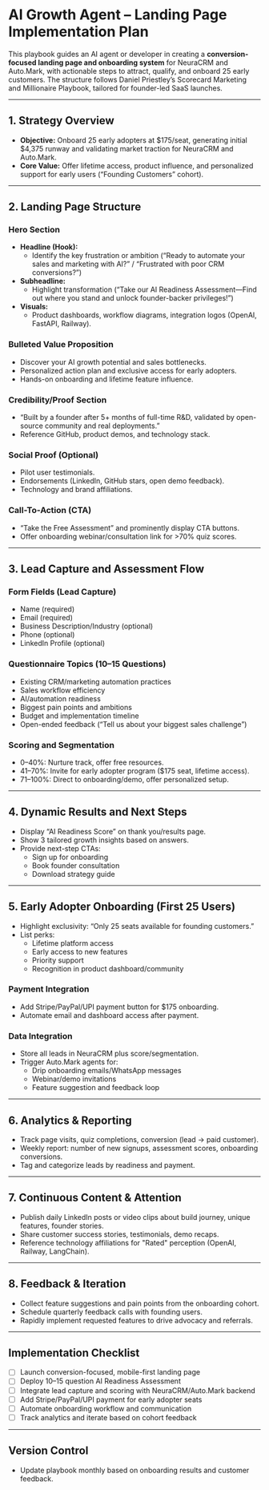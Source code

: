 # AI Growth Agent – Landing Page Implementation Plan

This playbook guides an AI agent or developer in creating a **conversion-focused landing page and onboarding system** for NeuraCRM and Auto.Mark, with actionable steps to attract, qualify, and onboard 25 early customers. The structure follows Daniel Priestley’s Scorecard Marketing and Millionaire Playbook, tailored for founder-led SaaS launches.

---

## 1. Strategy Overview

- **Objective:** Onboard 25 early adopters at $175/seat, generating initial $4,375 runway and validating market traction for NeuraCRM and Auto.Mark.
- **Core Value:** Offer lifetime access, product influence, and personalized support for early users (“Founding Customers” cohort).

---

## 2. Landing Page Structure

### Hero Section
- **Headline (Hook):**
  - Identify the key frustration or ambition (“Ready to automate your sales and marketing with AI?” / “Frustrated with poor CRM conversions?”)
- **Subheadline:**
  - Highlight transformation (“Take our AI Readiness Assessment—Find out where you stand and unlock founder-backer privileges!”)
- **Visuals:**
  - Product dashboards, workflow diagrams, integration logos (OpenAI, FastAPI, Railway).

### Bulleted Value Proposition
- Discover your AI growth potential and sales bottlenecks.
- Personalized action plan and exclusive access for early adopters.
- Hands-on onboarding and lifetime feature influence.

### Credibility/Proof Section
- “Built by a founder after 5+ months of full-time R&D, validated by open-source community and real deployments.”
- Reference GitHub, product demos, and technology stack.

### Social Proof (Optional)
- Pilot user testimonials.
- Endorsements (LinkedIn, GitHub stars, open demo feedback).
- Technology and brand affiliations.

### Call-To-Action (CTA)
- “Take the Free Assessment” and prominently display CTA buttons.
- Offer onboarding webinar/consultation link for >70% quiz scores.

---

## 3. Lead Capture and Assessment Flow

### Form Fields (Lead Capture)
- Name (required)
- Email (required)
- Business Description/Industry (optional)
- Phone (optional)
- LinkedIn Profile (optional)

### Questionnaire Topics (10–15 Questions)
- Existing CRM/marketing automation practices
- Sales workflow efficiency
- AI/automation readiness
- Biggest pain points and ambitions
- Budget and implementation timeline
- Open-ended feedback (“Tell us about your biggest sales challenge”)

### Scoring and Segmentation
- 0–40%: Nurture track, offer free resources.
- 41–70%: Invite for early adopter program ($175 seat, lifetime access).
- 71–100%: Direct to onboarding/demo, offer personalized setup.

---

## 4. Dynamic Results and Next Steps

- Display “AI Readiness Score” on thank you/results page.
- Show 3 tailored growth insights based on answers.
- Provide next-step CTAs:
  - Sign up for onboarding
  - Book founder consultation
  - Download strategy guide

---

## 5. Early Adopter Onboarding (First 25 Users)

- Highlight exclusivity: “Only 25 seats available for founding customers.”
- List perks: 
  - Lifetime platform access
  - Early access to new features
  - Priority support
  - Recognition in product dashboard/community

### Payment Integration
- Add Stripe/PayPal/UPI payment button for $175 onboarding.
- Automate email and dashboard access after payment.

### Data Integration
- Store all leads in NeuraCRM plus score/segmentation.
- Trigger Auto.Mark agents for:
  - Drip onboarding emails/WhatsApp messages
  - Webinar/demo invitations
  - Feature suggestion and feedback loop

---

## 6. Analytics & Reporting

- Track page visits, quiz completions, conversion (lead → paid customer).
- Weekly report: number of new signups, assessment scores, onboarding conversions.
- Tag and categorize leads by readiness and payment.

---

## 7. Continuous Content & Attention

- Publish daily LinkedIn posts or video clips about build journey, unique features, founder stories.
- Share customer success stories, testimonials, demo recaps.
- Reference technology affiliations for "Rated" perception (OpenAI, Railway, LangChain).

---

## 8. Feedback & Iteration

- Collect feature suggestions and pain points from the onboarding cohort.
- Schedule quarterly feedback calls with founding users.
- Rapidly implement requested features to drive advocacy and referrals.

---

## Implementation Checklist

- [ ] Launch conversion-focused, mobile-first landing page
- [ ] Deploy 10–15 question AI Readiness Assessment
- [ ] Integrate lead capture and scoring with NeuraCRM/Auto.Mark backend
- [ ] Add Stripe/PayPal/UPI payment for early adopter seats
- [ ] Automate onboarding workflow and communication
- [ ] Track analytics and iterate based on cohort feedback

---

## Version Control

- Update playbook monthly based on onboarding results and customer feedback.
